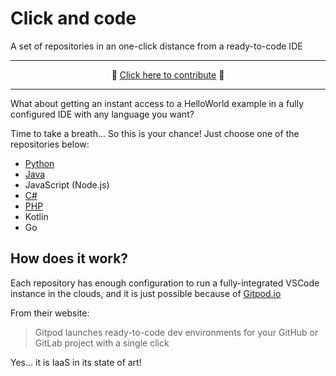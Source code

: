 # Click and code

A set of repositories in an one-click distance from a ready-to-code IDE

___

<p align="center">🎉 <a href="./CONTRIBUTING.md">Click here to contribute</a> 🥳</p>

___

What about getting an instant access to a HelloWorld example in a fully configured IDE with any language you want?

Time to take a breath... So this is your chance! Just choose one of the repositories below:

* [Python]
* [Java]
* JavaScript (Node.js)
* [C#]
* [PHP]
* Kotlin
* Go

## How does it work?

Each repository has enough configuration to run a fully-integrated VSCode instance in the clouds, and it is just possible because of [Gitpod.io]

From their website:
> Gitpod launches ready-to-code dev environments for your GitHub or GitLab project with a single click

Yes... it is IaaS in its state of art!

[Gitpod.io]: https://www.gitpod.io/
[Python]: https://github.com/db1group/python
[Java]: https://github.com/db1group/java
[C#]: https://github.com/db1group/c-sharp
[PHP]: https://github.com/db1group/php
